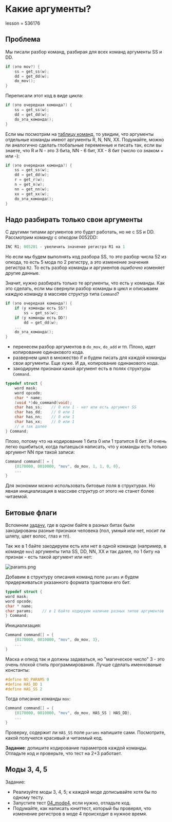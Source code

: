 # Какие аргументы?

lesson = 536176

## Проблема

Мы писали разбор команд, разбирая для всех команд аргументы SS и DD.

```cpp
if (это mov?) {
    ss = get_ss(w);
    dd = get_dd(w);
    do_mov();
}
```

Переписали этот код в виде цикла:
```cpp
if (это очередная команда?) {
    ss = get_ss(w);
    dd = get_dd(w);
    do_эта_команда();
}
```
Если мы посмотрим на [таблицу команд](https://stepik.org/lesson/347539/step/1), то увидим, что аргументы отдельные команды имеют аргументы R, N, NN, XX. Подумайте, можно ли аналогично сделать глобальные переменные и писать так, если вы знаете, что R и N - это 3 бита, NN - 6 бит, XX - 8 бит (число со знаком + или -): 
```cpp
if (это очередная команда?) {
    ss = get_ss(w);
    dd = get_dd(w);
    r = get_r(w);
    n = get_n(w);
    nn = get_nn(w);
    xx = get_xx(w);
    do_эта_команда();
}
```

## Надо разбирать только свои аргументы

С другими типами аргументов это будет работать, но не с SS и DD. Рассмотрим команду с опкодом 0052DD:
```cpp
INC R1; 005201 - увеличить значение регистра R1 на 1
```
Но если мы будем выполнять код разбора SS, то это разбор числа 52 из опкода, то есть 5 мода по 2 регистру, а это изменение значения регистра `R2`. То есть разбор команды и аргументов *ошибочно* изменяет другие данные.

Значит, нужно разбирать только те аргументы, что есть у команды. Как это сделать, если мы свернули разбор команды в цикл и описываем каждую команду в массиве структур типа `Command`?

```cpp
if (это очередная команда?) {
    if (у команды есть SS?)
        ss = get_ss(w);
    if (у команды есть DD?)
        dd = get_dd(w);
    ...
    do_эта_команда();
}
```

* перенесем разбор аргументов в `do_mov`, `do_add` и тп. Плохо, идет копирование одинакового кода.
* развернем цикл в множество if и будем писать для каждой команды свои аргументы. Еще хуже. И да, копирование одинакового кода.
* закодируем признаки какой аргумент есть в полях структуры `Command`.

```cpp
typedef struct {
    word mask;
    word opcode;
    char * name;
    (void *)do_command(void);
    char has_ss;    // 0 или 1 - нет или есть аргумент SS
    char has_dd;    // 0 или 1
    char has_nn;    // 0 или 1
    char has_xx;    // 0 или 1
    // и так далее
} Command;
```
Плохо, потому что на кодирование 1 бита 0 или 1 тратится 8 бит. И очень легко ошибиться, когда пытаешься написать, что у команды есть только аргумент NN при такой записи:
```cpp
Command command[] = {
    {0170000, 0010000, "mov", do_mov, 1, 1, 0, 0},
    ...
}
```
Для экономии можно использовать битовые поля в структурах. Но явная инициализация в массиве структур от этого не станет более читаемой.

## Битовые флаги

Вспомним [задачу](https://stepik.org/lesson/305206/step/3), где в одном байте в разных битах были закодированы разные признаки человека (пол, умный или нет, носит ли шляпу, цвет волос, глаз и тп).

Так же в 1 байте закодируем есть или нет в одной команде (например, в команде `mov`) аргументы типа SS, DD, NN, XX и так далее, по 1 биту на признак - есть такой аргумент или нет:

![params.png](https://stepik.org/media/attachments/lesson/536176/params.png)

Добавим в структуру описания команд поле `params` и будем придерживаться указанного формата трактовки его бит.

```cpp
typedef struct {
word mask;
word opcode;
char * name;
char params;    // в 1 байте кодируем наличие разных типов аргументов
} Command;
```
Инициализация:
```cpp
Command command[] = {
    {0170000, 0010000, "mov", do_mov, 3},
    ...
}
```
Маска и опкод так и должны задаваться, но "магическое число" 3 - это очень плохой стиль программирования. Лучше сделать именнованые константы:
```cpp
#define NO_PARAMS 0
#define HAS_DD 1
#define HAS_SS 2
``` 
Тогда описание команды `mov`:
```cpp
Command command[] = {
    {0170000, 0010000, "mov", do_mov, HAS_SS | HAS_DD},
    ...
}
```
Проверку, содержит ли `HAS_SS` поле `params` напишите сами. Посмотрите, какой получился красивый и читаемый код.

**Задание**: допишите кодирование параметров каждой команды. Отладьте код и проверьте, что тест на 2+3 работает.

## Моды 3, 4, 5

Задание:

* Реализуйте моды 3, 4, 5; к каждой моде дописывайте хотя бы по одному тесту.
* Запустите тест [04_mode4](https://github.com/tatyderb/pdp11_tests/tree/master/04_mode4), если нужно, отладьте код.
* Подумайте, как написать юниттест, который бы проверял, что изменение регистров в моде 4 происходит в нужное время.
